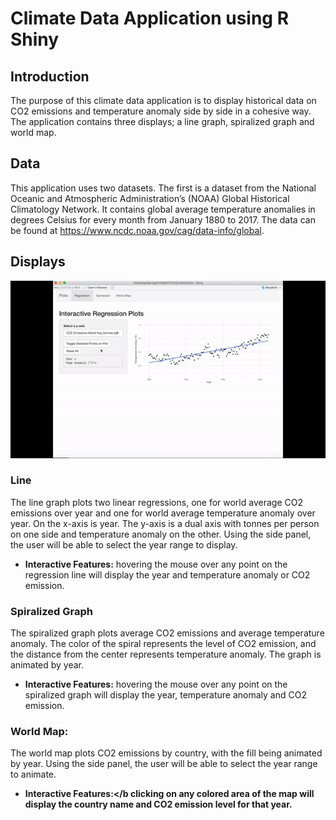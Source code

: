 # Climate Data Application using R Shiny

## Introduction
The purpose of this climate data application is to display historical data on CO2 emissions and temperature anomaly side by side in a cohesive way. The application contains three displays; a line graph, spiralized graph and world map.

## Data
This application uses two datasets. The first is a dataset from the National Oceanic and Atmospheric Administration’s (NOAA) Global Historical Climatology Network. It contains global average temperature anomalies in degrees Celsius for every month from January 1880 to 2017. The data can be found at https://www.ncdc.noaa.gov/cag/data-info/global.

## Displays
![](climate.gif)

### Line
The line graph plots two linear regressions, one for world average CO2 emissions over year and one for world average temperature anomaly over year. On the x-axis is year. The y-axis is a dual axis with tonnes per person on one side and temperature anomaly on the other. Using the side panel, the user will be able to select the year range to display.
* <b>Interactive Features:</b> hovering the mouse over any point on the regression line will display the year and temperature anomaly or CO2 emission.

### Spiralized Graph
The spiralized graph plots average CO2 emissions and average temperature anomaly. The color of the spiral represents the level of CO2 emission, and the distance from the center represents temperature anomaly. The graph is animated by year. 
* <b>Interactive Features:</b> hovering the mouse over any point on the spiralized graph will 
display the year, temperature anomaly and CO2 emission.

### World Map:
The world map plots CO2 emissions by country, with the fill being animated by year. Using the side panel, the user will be able to select the year range to animate.
* <b> Interactive Features:</b clicking on any colored area of the map will display the country name and CO2 emission level for that year.

